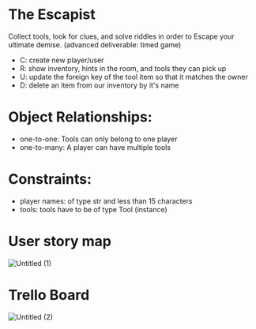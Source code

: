 # The Escapist

Collect tools, look for clues, and solve riddles in order to Escape your ultimate demise. (advanced deliverable: timed game)

- C: create new player/user
- R: show inventory, hints in the room, and tools they can pick up
- U: update the foreign key of the tool item so that it matches the owner
- D: delete an item from our inventory by it's name 


# Object Relationships:

- one-to-one: Tools can only belong to one player
- one-to-many: A player can have multiple tools

# Constraints:

- player names: of type str and less than 15 characters
- tools: tools have to be of type Tool (instance)


# User story map

![Untitled (1)](https://github.com/Idalisvaladez/Idalisvaladez/assets/139524475/8aad447c-53a3-4727-beca-b5ce96ddad64)


# Trello Board

![Untitled (2)](https://media.discordapp.net/attachments/1154791932111884351/1154858458412232745/image.png?width=1758&height=962)


